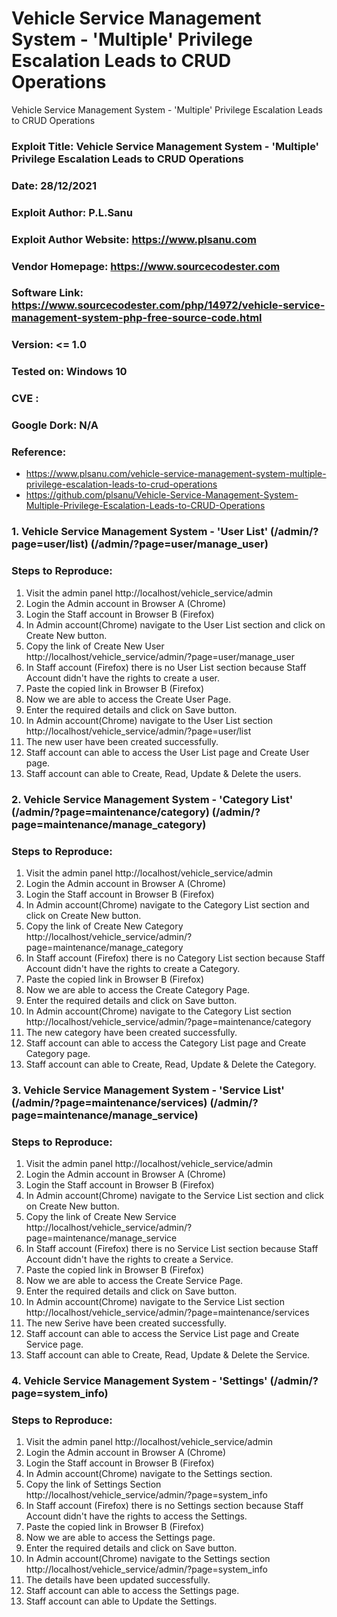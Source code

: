 # Vehicle Service Management System - 'Multiple' Privilege Escalation Leads to CRUD Operations
Vehicle Service Management System - 'Multiple' Privilege Escalation Leads to CRUD Operations

### Exploit Title: Vehicle Service Management System - 'Multiple' Privilege Escalation Leads to CRUD Operations
### Date: 28/12/2021
### Exploit Author: P.L.Sanu
### Exploit Author Website: https://www.plsanu.com
### Vendor Homepage: https://www.sourcecodester.com
### Software Link: https://www.sourcecodester.com/php/14972/vehicle-service-management-system-php-free-source-code.html
### Version: <= 1.0
### Tested on: Windows 10
### CVE : 
### Google Dork: N/A
### Reference: 
- https://www.plsanu.com/vehicle-service-management-system-multiple-privilege-escalation-leads-to-crud-operations
- https://github.com/plsanu/Vehicle-Service-Management-System-Multiple-Privilege-Escalation-Leads-to-CRUD-Operations

### 1. Vehicle Service Management System - 'User List' (/admin/?page=user/list) (/admin/?page=user/manage_user)

### Steps to Reproduce:
1. Visit the admin panel http://localhost/vehicle_service/admin
2. Login the Admin account in Browser A (Chrome)
3. Login the Staff account in Browser B (Firefox)
4. In Admin account(Chrome) navigate to the User List section and click on Create New button.
5. Copy the link of Create New User http://localhost/vehicle_service/admin/?page=user/manage_user
6. In Staff account (Firefox) there is no User List section because Staff Account didn't have the rights to create a user. 
7. Paste the copied link in Browser B (Firefox)
8. Now we are able to access the Create User Page.
9. Enter the required details and click on Save button.
10. In Admin account(Chrome) navigate to the User List section http://localhost/vehicle_service/admin/?page=user/list
11. The new user have been created successfully.
12. Staff account can able to access the User List page and Create User page.
13. Staff account can able to Create, Read, Update & Delete the users.

### 2. Vehicle Service Management System - 'Category List' (/admin/?page=maintenance/category) (/admin/?page=maintenance/manage_category)

### Steps to Reproduce:
1. Visit the admin panel http://localhost/vehicle_service/admin
2. Login the Admin account in Browser A (Chrome)
3. Login the Staff account in Browser B (Firefox)
4. In Admin account(Chrome) navigate to the Category List section and click on Create New button.
5. Copy the link of Create New Category http://localhost/vehicle_service/admin/?page=maintenance/manage_category
6. In Staff account (Firefox) there is no Category List section because Staff Account didn't have the rights to create a Category. 
7. Paste the copied link in Browser B (Firefox)
8. Now we are able to access the Create Category Page.
9. Enter the required details and click on Save button.
10. In Admin account(Chrome) navigate to the Category List section http://localhost/vehicle_service/admin/?page=maintenance/category
11. The new category have been created successfully.
12. Staff account can able to access the Category List page and Create Category page.
13. Staff account can able to Create, Read, Update & Delete the Category.

### 3. Vehicle Service Management System - 'Service List' (/admin/?page=maintenance/services) (/admin/?page=maintenance/manage_service)

### Steps to Reproduce:
1. Visit the admin panel http://localhost/vehicle_service/admin
2. Login the Admin account in Browser A (Chrome)
3. Login the Staff account in Browser B (Firefox)
4. In Admin account(Chrome) navigate to the Service List section and click on Create New button.
5. Copy the link of Create New Service http://localhost/vehicle_service/admin/?page=maintenance/manage_service
6. In Staff account (Firefox) there is no Service List section because Staff Account didn't have the rights to create a Service. 
7. Paste the copied link in Browser B (Firefox)
8. Now we are able to access the Create Service Page.
9. Enter the required details and click on Save button.
10. In Admin account(Chrome) navigate to the Service List section http://localhost/vehicle_service/admin/?page=maintenance/services
11. The new Serive have been created successfully.
12. Staff account can able to access the Service List page and Create Service page.
13. Staff account can able to Create, Read, Update & Delete the Service.

### 4. Vehicle Service Management System - 'Settings' (/admin/?page=system_info)

### Steps to Reproduce:
1. Visit the admin panel http://localhost/vehicle_service/admin
2. Login the Admin account in Browser A (Chrome)
3. Login the Staff account in Browser B (Firefox)
4. In Admin account(Chrome) navigate to the Settings section.
5. Copy the link of Settings Section http://localhost/vehicle_service/admin/?page=system_info
6. In Staff account (Firefox) there is no Settings section because Staff Account didn't have the rights to access the Settings. 
7. Paste the copied link in Browser B (Firefox)
8. Now we are able to access the Settings page.
9. Enter the required details and click on Save button.
10. In Admin account(Chrome) navigate to the Settings section http://localhost/vehicle_service/admin/?page=system_info
11. The details have been updated successfully.
12. Staff account can able to access the Settings page.
13. Staff account can able to Update the Settings.
